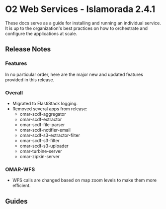 # O2 Web Services - Islamorada 2.4.1

These docs serve as a guide for installing and running an individual service. It is up to the organization's best practices on how to orchestrate and configure the applications at scale.

## Release Notes

### Features

In no particular order, here are the major new and updated features provided in this release.

### Overall

* Migrated to ElastiStack logging.
* Removed several apps from release:
    - omar-scdf-aggregator 
    - omar-scdf-extractor  
    - omar-scdf-file-parser 
    - omar-scdf-notifier-email
    - omar-scdf-s3-extractor-filter 
    - omar-scdf-s3-filter 
    - omar-scdf-s3-uploader 
    - omar-turbine-server
    - omar-zipkin-server   

### OMAR-WFS
* WFS calls are changed based on map zoom levels to make them more efficient.


## Guides
